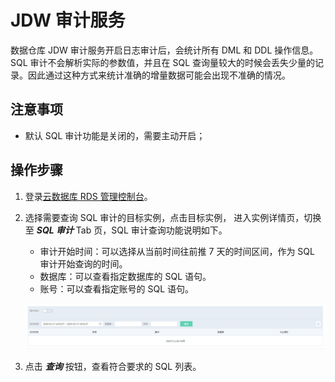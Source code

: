 
# JDW 审计服务
数据仓库 JDW 审计服务开启日志审计后，会统计所有 DML 和 DDL 操作信息。
SQL 审计不会解析实际的参数值，并且在 SQL 查询量较大的时候会丢失少量的记录。因此通过这种方式来统计准确的增量数据可能会出现不准确的情况。

## 注意事项
* 默认 SQL 审计功能是关闭的，需要主动开启；


## 操作步骤
1. 登录[云数据库 RDS 管理控制台](https://rds-console.jdcloud.com/database)。  
2. 选择需要查询 SQL 审计的目标实例，点击目标实例， 进入实例详情页，切换至 ***SQL 审计*** Tab 页，SQL 审计查询功能说明如下。  
    * 审计开始时间：可以选择从当前时间往前推 7 天的时间区间，作为 SQL 审计开始查询的时间。
    * 数据库：可以查看指定数据库的 SQL 语句。
    * 账号：可以查看指定账号的 SQL 语句。

    ![截图](../../../../../image/RDS/pg-audit.png)

3. 点击 ***查询*** 按钮，查看符合要求的 SQL 列表。
